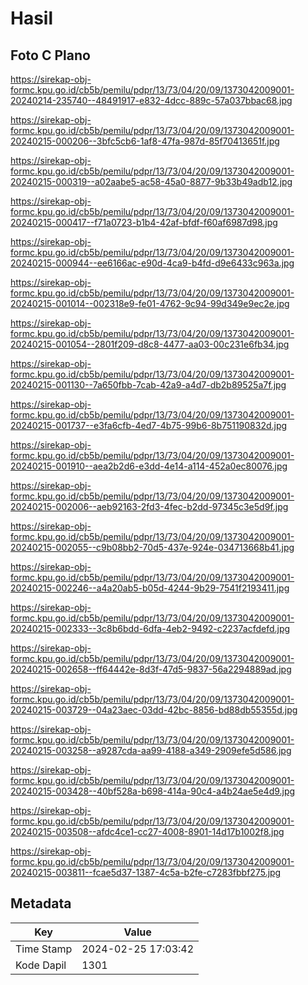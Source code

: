 # Hasil

## Foto C Plano

https://sirekap-obj-formc.kpu.go.id/cb5b/pemilu/pdpr/13/73/04/20/09/1373042009001-20240214-235740--48491917-e832-4dcc-889c-57a037bbac68.jpg

https://sirekap-obj-formc.kpu.go.id/cb5b/pemilu/pdpr/13/73/04/20/09/1373042009001-20240215-000206--3bfc5cb6-1af8-47fa-987d-85f70413651f.jpg

https://sirekap-obj-formc.kpu.go.id/cb5b/pemilu/pdpr/13/73/04/20/09/1373042009001-20240215-000319--a02aabe5-ac58-45a0-8877-9b33b49adb12.jpg

https://sirekap-obj-formc.kpu.go.id/cb5b/pemilu/pdpr/13/73/04/20/09/1373042009001-20240215-000417--f71a0723-b1b4-42af-bfdf-f60af6987d98.jpg

https://sirekap-obj-formc.kpu.go.id/cb5b/pemilu/pdpr/13/73/04/20/09/1373042009001-20240215-000944--ee6166ac-e90d-4ca9-b4fd-d9e6433c963a.jpg

https://sirekap-obj-formc.kpu.go.id/cb5b/pemilu/pdpr/13/73/04/20/09/1373042009001-20240215-001014--002318e9-fe01-4762-9c94-99d349e9ec2e.jpg

https://sirekap-obj-formc.kpu.go.id/cb5b/pemilu/pdpr/13/73/04/20/09/1373042009001-20240215-001054--2801f209-d8c8-4477-aa03-00c231e6fb34.jpg

https://sirekap-obj-formc.kpu.go.id/cb5b/pemilu/pdpr/13/73/04/20/09/1373042009001-20240215-001130--7a650fbb-7cab-42a9-a4d7-db2b89525a7f.jpg

https://sirekap-obj-formc.kpu.go.id/cb5b/pemilu/pdpr/13/73/04/20/09/1373042009001-20240215-001737--e3fa6cfb-4ed7-4b75-99b6-8b751190832d.jpg

https://sirekap-obj-formc.kpu.go.id/cb5b/pemilu/pdpr/13/73/04/20/09/1373042009001-20240215-001910--aea2b2d6-e3dd-4e14-a114-452a0ec80076.jpg

https://sirekap-obj-formc.kpu.go.id/cb5b/pemilu/pdpr/13/73/04/20/09/1373042009001-20240215-002006--aeb92163-2fd3-4fec-b2dd-97345c3e5d9f.jpg

https://sirekap-obj-formc.kpu.go.id/cb5b/pemilu/pdpr/13/73/04/20/09/1373042009001-20240215-002055--c9b08bb2-70d5-437e-924e-034713668b41.jpg

https://sirekap-obj-formc.kpu.go.id/cb5b/pemilu/pdpr/13/73/04/20/09/1373042009001-20240215-002246--a4a20ab5-b05d-4244-9b29-7541f2193411.jpg

https://sirekap-obj-formc.kpu.go.id/cb5b/pemilu/pdpr/13/73/04/20/09/1373042009001-20240215-002333--3c8b6bdd-6dfa-4eb2-9492-c2237acfdefd.jpg

https://sirekap-obj-formc.kpu.go.id/cb5b/pemilu/pdpr/13/73/04/20/09/1373042009001-20240215-002658--ff64442e-8d3f-47d5-9837-56a2294889ad.jpg

https://sirekap-obj-formc.kpu.go.id/cb5b/pemilu/pdpr/13/73/04/20/09/1373042009001-20240215-003729--04a23aec-03dd-42bc-8856-bd88db55355d.jpg

https://sirekap-obj-formc.kpu.go.id/cb5b/pemilu/pdpr/13/73/04/20/09/1373042009001-20240215-003258--a9287cda-aa99-4188-a349-2909efe5d586.jpg

https://sirekap-obj-formc.kpu.go.id/cb5b/pemilu/pdpr/13/73/04/20/09/1373042009001-20240215-003428--40bf528a-b698-414a-90c4-a4b24ae5e4d9.jpg

https://sirekap-obj-formc.kpu.go.id/cb5b/pemilu/pdpr/13/73/04/20/09/1373042009001-20240215-003508--afdc4ce1-cc27-4008-8901-14d17b1002f8.jpg

https://sirekap-obj-formc.kpu.go.id/cb5b/pemilu/pdpr/13/73/04/20/09/1373042009001-20240215-003811--fcae5d37-1387-4c5a-b2fe-c7283fbbf275.jpg


## Metadata

| Key        | Value               |
| ---------- | ------------------- |
| Time Stamp | 2024-02-25 17:03:42 |
| Kode Dapil | 1301                |



